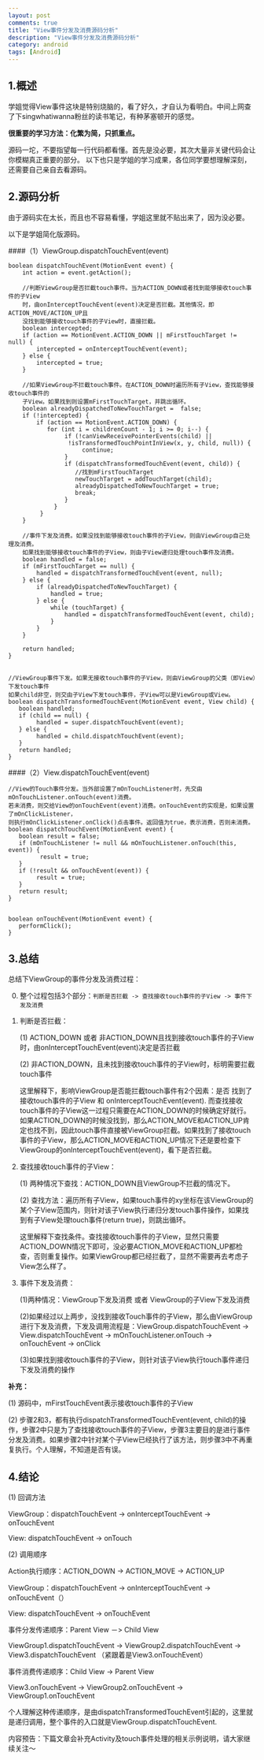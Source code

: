 ```yaml
---
layout: post
comments: true
title: "View事件分发及消费源码分析"
description: "View事件分发及消费源码分析"
category: android
tags: [Android]
---
```



## 1.概述
学姐觉得View事件这块是特别烧脑的，看了好久，才自认为看明白。中间上网查了下singwhatiwanna粉丝的读书笔记，有种茅塞顿开的感觉。

**很重要的学习方法：化繁为简，只抓重点。**

源码一坨，不要指望每一行代码都看懂。首先是没必要，其次大量非关键代码会让你模糊真正重要的部分。
以下也只是学姐的学习成果，各位同学要想理解深刻，还需要自己亲自去看源码。

## 2.源码分析

由于源码实在太长，而且也不容易看懂，学姐这里就不贴出来了，因为没必要。

以下是学姐简化版源码。

####（1）ViewGroup.dispatchTouchEvent(event)

    boolean dispatchTouchEvent(MotionEvent event) {
        int action = event.getAction();
        
        //判断ViewGroup是否拦截touch事件。当为ACTION_DOWN或者找到能够接收touch事件的子View
        时，由onInterceptTouchEvent(event)决定是否拦截。其他情况，即ACTION_MOVE/ACTION_UP且
        没找到能够接收touch事件的子View时，直接拦截。
        boolean intercepted;
        if (action == MotionEvent.ACTION_DOWN || mFirstTouchTarget != null) {
            intercepted = onInterceptTouchEvent(event);
        } else {
            intercepted = true;
        }

        //如果ViewGroup不拦截touch事件。在ACTION_DOWN时遍历所有子View，查找能够接收touch事件的
        子View。如果找到则设置mFirstTouchTarget，并跳出循环。
        boolean alreadyDispatchedToNewTouchTarget =  false;
        if (!intercepted) {
            if (action == MotionEvent.ACTION_DOWN) {
               for (int i = childrenCount - 1; i >= 0; i--) {
                    if (!canViewReceivePointerEvents(child) ||
                     !isTransformedTouchPointInView(x, y, child, null)) {
                         continue;
                    }
                    if (dispatchTransformedTouchEvent(event, child)) {
                       //找到mFirstTouchTarget
                       newTouchTarget = addTouchTarget(child);
                       alreadyDispatchedToNewTouchTarget = true;
                       break;
                    }
                 }
             }
        }

        //事件下发及消费。如果没找到能够接收touch事件的子View，则由ViewGroup自己处理及消费。
        如果找到能够接收touch事件的子View，则由子View递归处理touch事件及消费。
        boolean handled = false;
        if (mFirstTouchTarget == null) {
            handled = dispatchTransformedTouchEvent(event, null);
        } else {
            if (alreadyDispatchedToNewTouchTarget) {
                handled = true;
            } else {
                while (touchTarget) {
                    handled = dispatchTransformedTouchEvent(event, child);
                }
            }
        }

        return handled;
    }


    //ViewGroup事件下发。如果无接收touch事件的子View，则由ViewGroup的父类（即View）下发touch事件
    如果child非空，则交由子View下发touch事件，子View可以是ViewGroup或View。
    boolean dispatchTransformedTouchEvent(MotionEvent event, View child) {
       boolean handled;
       if (child == null) {
            handled = super.dispatchTouchEvent(event);
       } else {
            handled = child.dispatchTouchEvent(event);
       }
       return handled;
    }

####（2）View.dispatchTouchEvent(event)

    //View的Touch事件分发。当外部设置了mOnTouchListener时，先交由mOnTouchListener.onTouch(event)消费。
    若未消费，则交给View的onTouchEvent(event)消费。onTouchEvent的实现是，如果设置了mOnClickListener，
    则执行mOnClickListener.onClick()点击事件。返回值为true，表示消费，否则未消费。
    boolean dispatchTouchEvent(MotionEvent event) {
       boolean result = false;
       if (mOnTouchListener != null && mOnTouchListener.onTouch(this, event)) {
             result = true;
       }
       if (!result && onTouchEvent(event)) {
            result = true;
       }
       return result;
    }


    boolean onTouchEvent(MotionEvent event) {
       performClick();
    }

## 3.总结

总结下ViewGroup的事件分发及消费过程：

0. 整个过程包括3个部分：`判断是否拦截 -> 查找接收touch事件的子View -> 事件下发及消费`

1. 判断是否拦截：

    (1) ACTION_DOWN 或者 非ACTION_DOWN且找到接收touch事件的子View时，由onInterceptTouchEvent(event)决定是否拦截
    
    (2) 非ACTION_DOWN，且未找到接收touch事件的子View时，标明需要拦截touch事件
    
      这里解释下，影响ViewGroup是否能拦截touch事件有2个因素：是否 找到了接收touch事件的子View 和 onInterceptTouchEvent(event). 而查找接收touch事件的子View这一过程只需要在ACTION_DOWN的时候确定好就行。如果ACTION_DOWN的时候没找到，那么ACTION_MOVE和ACTION_UP肯定也找不到，因此touch事件直接被ViewGroup拦截。如果找到了接收touch事件的子View，那么ACTION_MOVE和ACTION_UP情况下还是要检查下ViewGroup的onInterceptTouchEvent(event)，看下是否拦截。
      
2. 查找接收touch事件的子View：

    (1) 两种情况下查找：ACTION_DOWN且ViewGroup不拦截的情况下。
    
    (2) 查找方法：遍历所有子View，如果touch事件的xy坐标在该ViewGroup的某个子View范围内，则针对该子View执行递归分发touch事件操作，如果找到有子View处理touch事件(return true)，则跳出循环。
    
    这里解释下查找条件。查找接收touch事件的子View，显然只需要ACTION_DOWN情况下即可，没必要ACTION_MOVE和ACTION_UP都检查，否则重复操作。如果ViewGroup都已经拦截了，显然不需要再去考虑子View怎么样了。
    
3. 事件下发及消费：

    (1)两种情况：ViewGroup下发及消费 或者 ViewGroup的子View下发及消费

    (2)如果经过以上两步，没找到接收Touch事件的子View，那么由ViewGroup进行下发及消费，下发及调用流程是：ViewGroup.dispatchTouchEvent -> View.dispatchTouchEvent -> mOnTouchListener.onTouch -> onTouchEvent -> onClick

    (3)如果找到接收touch事件的子View，则针对该子View执行touch事件递归下发及消费的操作

**补充：**

(1) 源码中，mFirstTouchEvent表示接收touch事件的子View

(2) 步骤2和3，都有执行dispatchTransformedTouchEvent(event, child)的操作，步骤2中只是为了查找接收touch事件的子View，步骤3主要目的是进行事件分发及消费。如果步骤2中针对某个子View已经执行了该方法，则步骤3中不再重复执行。个人理解，不知道是否有误。

## 4.结论

(1) 回调方法

ViewGroup：dispatchTouchEvent -> onInterceptTouchEvent -> onTouchEvent

View: dispatchTouchEvent -> onTouch

(2) 调用顺序

Action执行顺序：ACTION_DOWN -> ACTION_MOVE -> ACTION_UP

ViewGroup：dispatchTouchEvent -> onInterceptTouchEvent -> onTouchEvent（）

View: dispatchTouchEvent -> onTouchEvent

事件分发传递顺序：Parent View －> Child View

ViewGroup1.dispatchTouchEvent -> ViewGroup2.dispatchTouchEvent -> View3.dispatchTouchEvent
（紧跟着是View3.onTouchEvent）

事件消费传递顺序：Child View -> Parent View

View3.onTouchEvent -> ViewGroup2.onTouchEvent -> ViewGroup1.onTouchEvent

个人理解这种传递顺序，是由dispatchTransformedTouchEvent引起的，这里就是递归调用，整个事件的入口就是ViewGroup.dispatchTouchEvent.

内容预告：下篇文章会补充Activity及touch事件处理的相关示例说明，请大家继续关注～